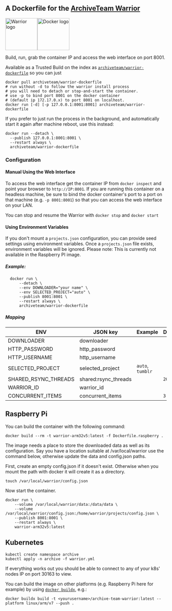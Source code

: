 ## A Dockerfile for the [ArchiveTeam Warrior](https://www.archiveteam.org/index.php?title=ArchiveTeam_Warrior)
<img alt="Warrior logo" src="https://www.archiveteam.org/images/f/f3/Archive_team.png" height="100px"><img alt="Docker logo" src="https://upload.wikimedia.org/wikipedia/commons/7/79/Docker_%28container_engine%29_logo.png" height="100px">

Build, run, grab the container IP and access the web interface on port 8001.

Available as a Trusted Build on the index as [`archiveteam/warrior-dockerfile`](https://index.docker.io/u/archiveteam/warrior-dockerfile/) so you can just

```
docker pull archiveteam/warrior-dockerfile
# run without -d to follow the warrior install process
# you will need to detach or stop-and-start the container.
# use -p to bind port 8001 on the docker container
# (default ip 172.17.0.x) to port 8001 on localhost.
docker run [-d] [-p 127.0.0.1:8001:8001] archiveteam/warrior-dockerfile
```

If you prefer to just run the process in the background, and automatically start it again after machine reboot, use this instead:

``` shell-interaction
docker run --detach \
  --publish 127.0.0.1:8001:8001 \
  --restart always \
  archiveteam/warrior-dockerfile
```


### Configuration


#### Manual Using the Web Interface
To access the web interface get the container IP from `docker inspect` and point your browser to `http://IP:8001`. If you are running this container on a headless machine, be sure to bind the docker container's port to a port on that machine (e.g. `-p 8001:8001`) so that you can access the web interface on your LAN.

You can stop and resume the Warrior with `docker stop` and `docker start`


#### Using Environment Variables

If you don't mount a `projects.json` configuration, you can provide seed settings using
environment variables. Once a `projects.json` file exists, environment variables
will be ignored. Please note: This is currently not available in the Raspberry PI image.

##### Example:

```shell
  docker run \
      --detach \
      --env DOWNLOADER="your name" \
      --env SELECTED_PROJECT="auto" \
      --publish 8001:8001 \
      --restart always \
      archiveteam/warrior-dockerfile
```

##### Mapping

| ENV                  | JSON key             | Example           | Default |
|----------------------|----------------------|-------------------|---------|
| DOWNLOADER           | downloader           |                   |         |
| HTTP_PASSWORD        | http_password        |                   |         |
| HTTP_USERNAME        | http_username        |                   |         |
| SELECTED_PROJECT     | selected_project     | `auto`, `tumblr`  |         |
| SHARED_RSYNC_THREADS | shared:rsync_threads |                   | `20`    |
| WARRIOR_ID           | warrior_id           |                   |         |
| CONCURRENT_ITEMS     | concurrent_items     |                   | `3`     |

## Raspberry Pi
You can build the container with the following command:
``` shell-interaction
docker build --rm -t warrior-arm32v5:latest -f Dockerfile.raspberry .
```

The image needs a place to store the downloaded data as well as its
configuration.  Say you have a location suitable at /var/local/warrior
use the command below, otherwise update the data and config.json paths.

First, create an empty config.json if it doesn't exist.  Otherwise when you
mount the path with docker it will create it as a directory.
``` shell-interaction
touch /var/local/warrior/config.json
```

Now start the container.
``` shell-interaction
docker run \
	--volume /var/local/warrior/data:/data/data \
	--volume /var/local/warrior/config.json:/home/warrior/projects/config.json \
	--publish 8001:8001 \
	--restart always \
	warrior-arm32v5:latest
```

## Kubernetes

``` shell-interaction
kubectl create namespace archive
kubectl apply -n archive -f warrior.yml
```

If everything works out you should be able to connect to any of your k8s' nodes IP on port 30163 to view.

You can build the image on other platforms (e.g. Raspberry Pi here for example) by using [`docker buildx`](https://github.com/docker/buildx), e.g.:

``` shell-interaction
docker buildx build -t <yourusername>/archive-team-warrior:latest --platform linux/arm/v7 --push .
```